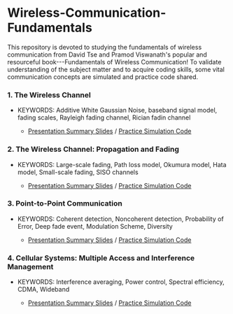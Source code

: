 # Wireless-Communication-Fundamentals
This repository is devoted to studying the fundamentals of wireless communication from David Tse and Pramod Viswanath's popular and resourceful book---Fundamentals of Wireless Communication!
To validate understanding of the subject matter and to acquire coding skills, some vital communication concepts are simulated and practice code shared.

### 1. The Wireless Channel
- KEYWORDS: Additive White Gaussian Noise, baseband signal model, fading scales, Rayleigh fading channel, Rician fadin channel

  - [Presentation Summary Slides](https://docs.google.com/presentation/d/1hu0Q2vIGhoO03nxhtWGziEIavmj33q4T/edit#slide=id.p2) / [Practice Simulation Code](https://github.com/ekwao9/Wireless-Communication-Fundamentals/tree/main/Simulations/Chapter%201)


### 2. The Wireless Channel: Propagation and Fading
- KEYWORDS: Large-scale fading, Path loss model, Okumura model, Hata model, Small-scale fading, SISO channels

  - [Presentation Summary Slides](https://docs.google.com/presentation/d/1aBZtHfx4F_vD13Z2lmpoFht371tkHYa2/edit#slide=id.p1) / [Practice Simulation Code](https://github.com/ekwao9/Wireless-Communication-Fundamentals/tree/main/Chapter%202)



### 3. Point-to-Point Communication
- KEYWORDS: Coherent detection, Noncoherent detection, Probability of Error, Deep fade event, Modulation Scheme, Diversity

  - [Presentation Summary Slides](https://docs.google.com/presentation/d/1Vj-k-ql7_zYSzBjG-bFW3Cpi2akm5nVe/edit#slide=id.p1) / [Practice Simulation Code](https://github.com/ekwao9/Wireless-Communication-Fundamentals/tree/main/Chapter%203)



### 4. Cellular Systems: Multiple Access and Interference Management
- KEYWORDS: Interference averaging, Power control, Spectral efficiency, CDMA, Wideband

  - [Presentation Summary Slides]() / [Practice Simulation Code]()


